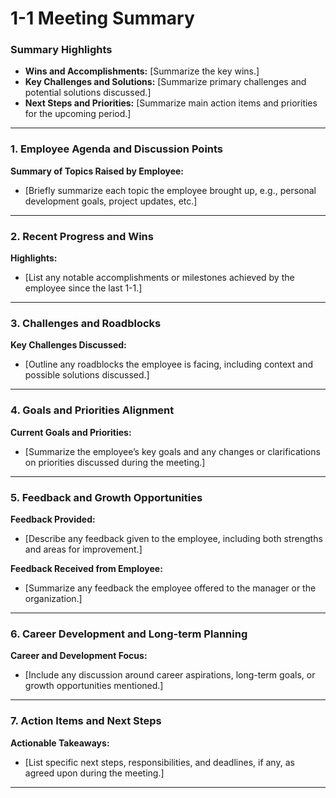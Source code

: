 # 1-1 Meeting Summary


### Summary Highlights
- **Wins and Accomplishments:** [Summarize the key wins.]
- **Key Challenges and Solutions:** [Summarize primary challenges and potential solutions discussed.]
- **Next Steps and Priorities:** [Summarize main action items and priorities for the upcoming period.]


---

### 1. Employee Agenda and Discussion Points
**Summary of Topics Raised by Employee:**
- [Briefly summarize each topic the employee brought up, e.g., personal development goals, project updates, etc.]

---

### 2. Recent Progress and Wins
**Highlights:**
- [List any notable accomplishments or milestones achieved by the employee since the last 1-1.]

---

### 3. Challenges and Roadblocks
**Key Challenges Discussed:**
- [Outline any roadblocks the employee is facing, including context and possible solutions discussed.]

---

### 4. Goals and Priorities Alignment
**Current Goals and Priorities:**
- [Summarize the employee’s key goals and any changes or clarifications on priorities discussed during the meeting.]

---

### 5. Feedback and Growth Opportunities
**Feedback Provided:**
- [Describe any feedback given to the employee, including both strengths and areas for improvement.]

**Feedback Received from Employee:**
- [Summarize any feedback the employee offered to the manager or the organization.]

---

### 6. Career Development and Long-term Planning
**Career and Development Focus:**
- [Include any discussion around career aspirations, long-term goals, or growth opportunities mentioned.]

---

### 7. Action Items and Next Steps
**Actionable Takeaways:**
- [List specific next steps, responsibilities, and deadlines, if any, as agreed upon during the meeting.]

---
